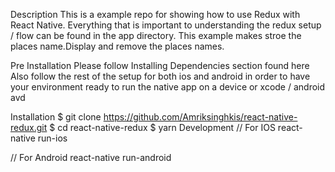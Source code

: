 Description
This is a example repo for showing how to use Redux with React Native. 
Everything that is important to understanding the redux setup / flow can be found in the app directory. 
This example makes stroe the places name.Display and remove the places names.

Pre Installation
Please follow Installing Dependencies section found here Also follow the rest of the setup for both ios and android in order to have your environment ready to run the native app on a device or xcode / android avd

Installation
$ git clone https://github.com/Amriksinghkis/react-native-redux.git
$ cd react-native-redux
$ yarn
Development
// For IOS
react-native run-ios

// For Android
react-native run-android